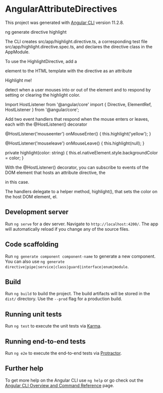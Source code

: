 # AngularAttributeDirectives

This project was generated with [Angular CLI](https://github.com/angular/angular-cli) version 11.2.8.

ng generate directive highlight

The CLI creates src/app/highlight.directive.ts, a corresponding test file src/app/highlight.directive.spec.ts, and declares the directive class in the AppModule.

To use the HighlightDirective, add a <p> element to the HTML template with the directive as an attribute

<p appHighlight>Highlight me!</p>

detect when a user mouses into or out of the element and to respond by setting or clearing the highlight color.

Import HostListener from '@angular/core'
import { Directive, ElementRef, HostListener } from '@angular/core';

Add two event handlers that respond when the mouse enters or leaves, each with the @HostListener() decorator

@HostListener('mouseenter') onMouseEnter() {
  this.highlight('yellow');
}

@HostListener('mouseleave') onMouseLeave() {
  this.highlight(null);
}

private highlight(color: string) {
  this.el.nativeElement.style.backgroundColor = color;
}

With the @HostListener() decorator, you can subscribe to events of the DOM element that hosts an attribute directive, the <p> in this case.

The handlers delegate to a helper method, highlight(), that sets the color on the host DOM element, el.

## Development server

Run `ng serve` for a dev server. Navigate to `http://localhost:4200/`. The app will automatically reload if you change any of the source files.

## Code scaffolding

Run `ng generate component component-name` to generate a new component. You can also use `ng generate directive|pipe|service|class|guard|interface|enum|module`.

## Build

Run `ng build` to build the project. The build artifacts will be stored in the `dist/` directory. Use the `--prod` flag for a production build.

## Running unit tests

Run `ng test` to execute the unit tests via [Karma](https://karma-runner.github.io).

## Running end-to-end tests

Run `ng e2e` to execute the end-to-end tests via [Protractor](http://www.protractortest.org/).

## Further help

To get more help on the Angular CLI use `ng help` or go check out the [Angular CLI Overview and Command Reference](https://angular.io/cli) page.
